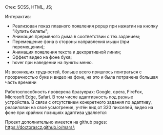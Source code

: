 Стек: SCSS, HTML, JS;

Интерактив: 

- Реализован показ плавного появления popup при нажатии на кнопку "Купить билеты";
- Анимация прерывного дыма в соответствии с  тех.заданием;
- Перемещение фона в стороны направления мыши (при перемещении);
- Анимация появления текста и декоративной линии;
- Эффект видео на фоне букв;
- hover при наведении на пункты меню.

Из возникших трудностей, больше всего пришлось поиграться с прозрачностью букв и видео на фоне, на это и была потрачена большая часть времени

Работоспособность проверена бразуерах: Google, opera, FireFox, Microsoft Edge, Safari. В том числе адаптивность под разные устройства. В связи с отсутствием конкретного задания по адаптиву, реазилован на своё усмотрение, учтён вид от 320 пикселей, видео на фоне при крайних позициях адаптива удаляется

Проект дополнительно имеется на github pages: https://doctorascz.github.io/mars/;
  
